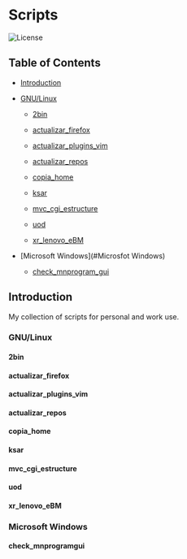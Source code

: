 # Scripts

![License](https://img.shields.io/badge/License-GPL3-blue.svg)

Table of Contents
----------------------------

* [Introduction](#Introduction)

* [GNU/Linux](#GNU/Linux)

	* [2bin](#2bin)

	* [actualizar_firefox](#actualizar_firefox)

	* [actualizar_plugins_vim](#actualizar_plugins_vim)

	* [actualizar_repos](#actualizar_repos)

	* [copia_home](#copia_home)

	* [ksar](#ksar)

	* [mvc_cgi_estructure](#mvc_cgi_estructure)

	* [uod](#uod)

	* [xr_lenovo_eBM](#xr_lenovo_eBM)

* [Microsoft Windows](#Microsfot Windows)

	* [check_mnprogram_gui](#check_mnprogram_gui)

## Introduction

My collection of scripts for personal and work use.

### GNU/Linux

#### 2bin

#### actualizar_firefox

#### actualizar_plugins_vim

#### actualizar_repos

#### copia_home

#### ksar

#### mvc_cgi_estructure

#### uod

#### xr_lenovo_eBM

### Microsoft Windows

#### check_mnprogramgui

